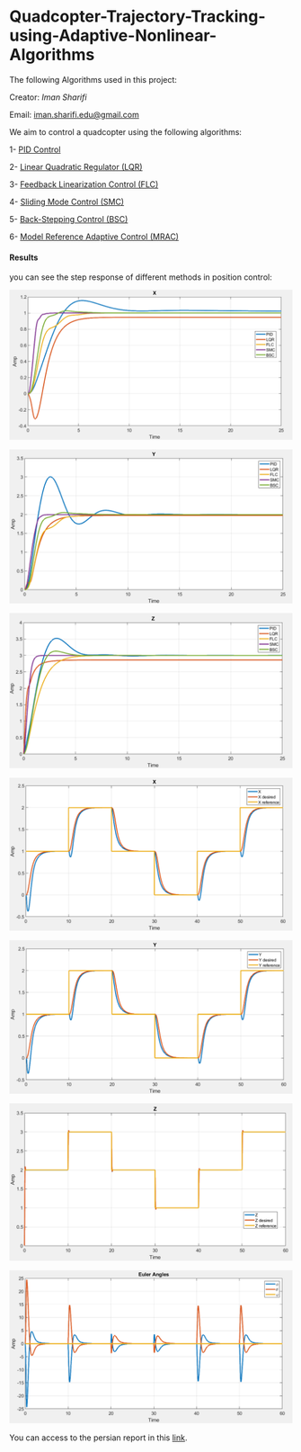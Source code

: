 # Quadcopter-Trajectory-Tracking-using-Adaptive-Nonlinear-Algorithms
The following Algorithms used in this project:

Creator: _Iman Sharifi_

Email: iman.sharifi.edu@gmail.com

We aim to control a quadcopter using the following algorithms:

1- [PID Control](https://github.com/98210184/Quadcopter-Trajectory-Tracking-using-Adaptive-Nonlinear-Algorithms/tree/main/Project/1-PID%20Control%20Quadcopter)

2- [Linear Quadratic Regulator (LQR)](https://github.com/98210184/Quadcopter-Trajectory-Tracking-using-Adaptive-Nonlinear-Algorithms/tree/main/Project/2-LQR%20Control%20Quadcopter)

3- [Feedback Linearization Control (FLC)](https://github.com/98210184/Quadcopter-Trajectory-Tracking-using-Adaptive-Nonlinear-Algorithms/tree/main/Project/3-Feedback%20Linearization%20Control%20Quadcopter)

4- [Sliding Mode Control (SMC)](https://github.com/98210184/Quadcopter-Trajectory-Tracking-using-Adaptive-Nonlinear-Algorithms/tree/main/Project/4-Sliding%20Mode%20Control%20Quadcopter)

5- [Back-Stepping Control (BSC)](https://github.com/98210184/Quadcopter-Trajectory-Tracking-using-Adaptive-Nonlinear-Algorithms/tree/main/Project/5-Backstepping%20Control%20Quadcopter)

6- [Model Reference Adaptive Control (MRAC)](https://github.com/98210184/Quadcopter-Trajectory-Tracking-using-Adaptive-Nonlinear-Algorithms/tree/main/Project/6-MRAC%20Control%20Quadcopter)

#### Results
you can see the step response of different methods in position control:

![image](https://github.com/98210184/Quadcopter-Trajectory-Tracking-using-Adaptive-Nonlinear-Algorithms/blob/main/image/x%20comparision.png)

![image](https://github.com/98210184/Quadcopter-Trajectory-Tracking-using-Adaptive-Nonlinear-Algorithms/blob/main/image/Y%20comparison.png)

![image](https://github.com/98210184/Quadcopter-Trajectory-Tracking-using-Adaptive-Nonlinear-Algorithms/blob/main/image/Z%20comparison.png)

![image](https://github.com/98210184/Quadcopter-Trajectory-Tracking-using-Adaptive-Nonlinear-Algorithms/blob/main/image/X%20MRAC.png)

![image](https://github.com/98210184/Quadcopter-Trajectory-Tracking-using-Adaptive-Nonlinear-Algorithms/blob/main/image/Y%20MRAC.png)

![image](https://github.com/98210184/Quadcopter-Trajectory-Tracking-using-Adaptive-Nonlinear-Algorithms/blob/main/image/Z%20MRAC.png)

![image](https://github.com/98210184/Quadcopter-Trajectory-Tracking-using-Adaptive-Nonlinear-Algorithms/blob/main/image/Attitude%20MRAC.png)

You can access to the persian report in this [link](https://github.com/98210184/Quadcopter-Trajectory-Tracking-using-Adaptive-Nonlinear-Algorithms/blob/main/PersianReport.pdf).

